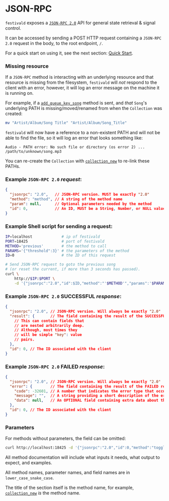 # JSON-RPC
`festivald` exposes a [`JSON-RPC 2.0`](https://www.jsonrpc.org/specification) API for general state retrieval & signal control.

It can be accessed by sending a POST HTTP request containing a `JSON-RPC 2.0` request in the body, to the root endpoint, `/`.

For a quick start on using it, see the next section: [Quick Start](json-rpc/quick-start.md).

### Missing resource
If a `JSON-RPC` method is interacting with an underlying resource and that resource is missing from the filesystem, `festivald` will _not_ respond to the client with an error, however, it will log an error message on the machine it is running on.

For example, if a [`add_queue_key_song`](json-rpc/playback-control/add_queue_key_song.md) method is sent, and _that_ `Song`'s underlying PATH is missing/moved/renamed from when the `Collection` was created:
```bash
mv "Artist/Album/Song Title" "Artist/Album/Song_Title"
```

`festivald` will now have a reference to a non-existent PATH and will not be able to find the file, so it will log an error that looks something like:
```plaintext
Audio - PATH error: No such file or directory (os error 2) ... /path/to/unknown/song.mp3
```

You can re-create the `Collection` with [`collection_new`](json-rpc/collection/collection_new.md) to re-link these PATHs.

### Example `JSON-RPC 2.0` _request_:
```json
{
  "jsonrpc": "2.0",   // JSON-RPC version. MUST be exactly "2.0"
  "method": "method", // A string of the method name
  "param": null,      // Optional parameters needed by the method
  "id": 0,            // An ID, MUST be a String, Number, or NULL value if included
}
```

### Example Shell script for sending a request:
```bash
IP=localhost             # ip of festivald
PORT=18425               # port of festivald
METHOD='previous'        # the method to call
PARAMS='{"threshold":3}' # the parameters of the method
ID=0                     # the ID of this request

# Send JSON-RPC request to goto the previous song
# (or reset the current, if more than 3 seconds has passed).
curl \
    http://$IP:$PORT \
    -d '{"jsonrpc":"2.0","id":$ID,"method":"'$METHOD'","params":'$PARAMS'}'
```

### Example `JSON-RPC 2.0` SUCCESSFUL _response_:
```json
{
  "jsonrpc": "2.0", // JSON-RPC version. Will always be exactly "2.0"
  "result": {       // The field containing the result of the SUCCESSFUL response
    // This can contain fields that
    // are nested arbitrarily deep.
    // Although, most times they
    // will be simple "key": value
    // pairs.
  },
  "id": 0, // The ID associated with the client
}
```

### Example `JSON-RPC 2.0` FAILED _response_:
```json
{
  "jsonrpc": "2.0", // JSON-RPC version. Will always be exactly "2.0"
  "error": {        // The field containing the result of the FAILED response
    "code": -32601, // A number that indicates the error type that occurred
    "message": "",  // A string providing a short description of the error
    "data": null,   // An OPTIONAL field containing extra data about the error
  },
  "id": 0, // The ID associated with the client
}
```

### Parameters
For methods without parameters, the field can be omitted:
```bash
curl http://localhost:18425 -d '{"jsonrpc":"2.0","id":0,"method":"toggle"}'
```

All method documentation will include what inputs it needs, what output to expect, and examples.

All method names, parameter names, and field names are in `lower_case_snake_case`.

The title of the section itself is the method name, for example, [`collection_new`](json-rpc/collection/collection_new.md) _is_ the method name.
